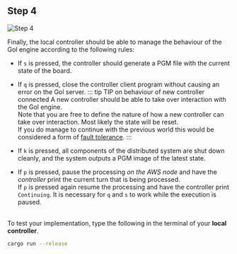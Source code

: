 <!--@include: index.md-->
#

## Step 4

![Step 4](/assets/cw_diagrams-Distributed_4.png)

Finally, the local controller should be able to manage the behaviour of the Gol engine according to the following rules:

- If `s` is pressed, the controller should generate a PGM file with the current state of the board.

- If `q` is pressed, close the controller client program without causing an error on the Gol server.
    ::: tip TIP on behaviour of new controller connected
    A new controller should be able to take over interaction with the Gol engine.\
    Note that you are free to define the nature of how a new controller can take over interaction.
    Most likely the state will be reset.\
    If you do manage to continue with the previous world this would be considered a form of [fault tolerance](/golang/extensions#fault-tolerance).
    :::
- If `k` is pressed, all components of the distributed system are shut down cleanly, and the system outputs a PGM image of the latest state.

- If `p` is pressed, pause the processing *on the AWS node* and have the *controller* print the current turn that is being processed.\
If `p` is pressed again resume the processing and have the controller print `Continuing`.
It is necessary for `q` and `s` to work while the execution is paused.

\
To test your implementation, type the following in the terminal of your **local controller**.

```bash
cargo run --release
```
